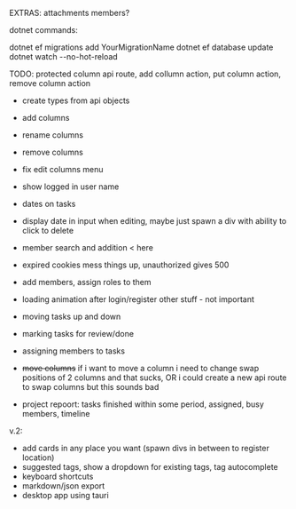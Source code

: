 
EXTRAS:
attachments
members?

dotnet commands:

dotnet ef migrations add YourMigrationName
dotnet ef database update
dotnet watch --no-hot-reload

TODO:
protected column api route, add collumn action, put column action, remove column action
- create types from api objects
- add columns
- rename columns
- remove columns
- fix edit columns menu
- show logged in user name
- dates on tasks
- display date in input when editing, maybe just spawn a div with ability to click to delete
- member search and addition  < here
- expired cookies mess things up, unauthorized gives 500
- add members, assign roles to them
- loading animation after login/register other stuff - not important
- moving tasks up and down
- marking tasks for review/done
- assigning members to tasks
- ~~move columns~~ if i want to move a column i need to change swap positions of 2 columns and that sucks, OR i could create a new api route to swap columns but this sounds bad

- project repoort: tasks finished within some period, assigned, busy members, timeline

v.2:
- add cards in any place you want (spawn divs in between to register location)
- suggested tags, show a dropdown for existing tags, tag autocomplete
- keyboard shortcuts
- markdown/json export
- desktop app using tauri
